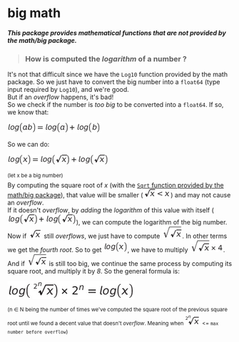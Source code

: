 # big math

**_This package provides mathematical functions that are not provided by the math/big package._**

> ### How is computed the _logarithm_ of a number ?

It's not that difficult since we have the `Log10` function provided by the math package. So we just have to convert the big number into a `float64` (type input required by `Log10`), and we're good.<br>
But if an _overflow_ happens, it's bad!<br>
So we check if the number is _too big_ to be converted into a `float64`.
If so, we know that:

![equation log(A*B) = log(A) + log(B)](./equations/equation-1.jpg)

So we can do:

![equation log(x) = log(sqrt(x)) + log(sqrt(x))](./equations/equation-2.jpg)

<sup>(let x be a big number)</sup><br>
By computing the square root of _x_ (with the [`Sqrt` function provided by the math/big package](https://pkg.go.dev/math/big)), that value will be smaller (![equation sqrt(x) < x](./equations/equation-3.jpg)) and may not cause an _overflow_.<br>
If it doesn't _overflow_, by _adding_ the _logarithm_ of this value with itself (![equation log(sqrt(x)) + log(sqrt(x))](./equations/equation-4.jpg)), we can compute the logarithm of the big number.<br>
Now if ![equation sqrt(x)](./equations/equation-5.jpg) still _overflows_, we just have to compute ![equation sqrt(sqrt(x))](./equations/equation-6.jpg). In other terms we get the _fourth root_. So to get ![equation log(x)](./equations/equation-7.jpg), we have to multiply ![equation sqrt(sqrt(x)) * 4](./equations/equation-8.jpg).<br>
And if ![equation sqrt(sqrt(x))](./equations/equation-9.jpg) is still too big, we continue the same process by computing its square root, and multiply it by _8_.
So the general formula is:

![equation log((2^n)√x) * 2^n = log(x)](./equations/equation-10.jpg)

<sup>(n ∈ N being the number of times we've computed the square root of the previous square root until we found a decent value that doesn't _overflow_. Meaning when ![equation 2^n√x](./equations/equation-11.jpg) <= `max number before overflow`)</sup>
